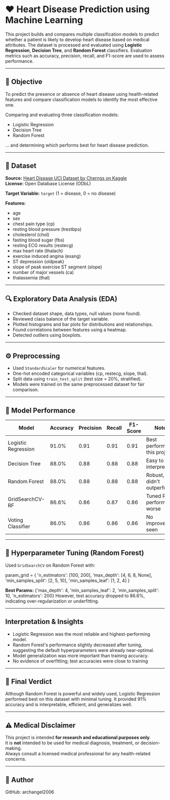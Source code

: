 # ❤️ Heart Disease Prediction using Machine Learning  

This project builds and compares multiple classification models to predict whether a patient is likely to develop heart disease based on medical attributes. The dataset is processed and evaluated using **Logistic Regression**, **Decision Tree**, and **Random Forest** classifiers. Evaluation metrics such as accuracy, precision, recall, and F1-score are used to assess performance.

---

## 📌 Objective  
To predict the presence or absence of heart disease using health-related features and compare classification models to identify the most effective one.

Comparing and evaluating three classification models:

- Logistic Regression  
- Decision Tree  
- Random Forest  

... and determining which performs best for heart disease prediction.

---

## 📂 Dataset  
**Source:** [Heart Disease UCI Dataset by Cherngs on Kaggle](https://www.kaggle.com/datasets/chernsg/heart-disease-cleveland-uci)  
**License:** Open Database License (ODbL) 


**Target Variable:** `target` (1 = disease, 0 = no disease)

**Features:**

- age  
- sex  
- chest pain type (cp)  
- resting blood pressure (trestbps)  
- cholesterol (chol)  
- fasting blood sugar (fbs)  
- resting ECG results (restecg)  
- max heart rate (thalach)  
- exercise induced angina (exang)  
- ST depression (oldpeak)  
- slope of peak exercise ST segment (slope)  
- number of major vessels (ca)  
- thalassemia (thal)

---

## 🔍 Exploratory Data Analysis (EDA)

- Checked dataset shape, data types, null values (none found).  
- Reviewed class balance of the target variable.  
- Plotted histograms and bar plots for distributions and relationships.  
- Found correlations between features using a heatmap.  
- Detected outliers using boxplots.

---

## ⚙️ Preprocessing

- Used `StandardScaler` for numerical features.  
- One-hot encoded categorical variables (cp, restecg, slope, thal).  
- Split data using `train_test_split` (test size = 20%, stratified).  
- Models were trained on the same preprocessed dataset for fair comparison.

---

## 🧠 Model Performance

| Model              | Accuracy | Precision | Recall | F1-Score | Notes                          |
|--------------------|----------|-----------|--------|----------|--------------------------------|
| Logistic Regression| 91.0%    | 0.91      | 0.91   | 0.91     | Best performer in this project |
| Decision Tree      | 88.0%    | 0.88      | 0.88   | 0.88     | Easy to interpret              |
| Random Forest      | 88.0%    | 0.88      | 0.88   | 0.88     | Robust, but didn't outperform  |
| GridSearchCV-RF    | 86.6%    | 0.86      | 0.87   | 0.86     | Tuned RF performed worse       |
| Voting Classifier  | 86.0%    | 0.86      | 0.86   | 0.86     | No improvement seen            |

---

## 🔧 Hyperparameter Tuning (Random Forest)

Used `GridSearchCV` on Random Forest with:

param_grid = {
    'n_estimators': [100, 200],
    'max_depth': [4, 6, 8, None],
    'min_samples_split': [2, 5, 10],
    'min_samples_leaf': [1, 2, 4]
}

**Best Params:**
{'max_depth': 4, 'min_samples_leaf': 2, 'min_samples_split': 10, 'n_estimators': 200}
However, test accuracy dropped to 86.6%, indicating over-regularization or underfitting.

---
## Interpretation & Insights

- Logistic Regression was the most reliable and highest-performing model.
- Random Forest's performance slightly decreased after tuning, suggesting the default hyperparameters were already near-optimal.
- Model generalization was more important than training accuracy.
- No evidence of overfitting; test accuracies were close to training

---
## 📌 Final Verdict
Although Random Forest is powerful and widely used, Logistic Regression performed best on this dataset with minimal tuning. It provided 91% accuracy and is interpretable, efficient, and generalizes well.

---

## ⚠️ Medical Disclaimer
This project is intended **for research and educational purposes only**.  
It is **not** intended to be used for medical diagnosis, treatment, or decision-making.  
Always consult a licensed medical professional for any health-related concerns.

--- 

## 👤 Author
GitHub: archangel2006
